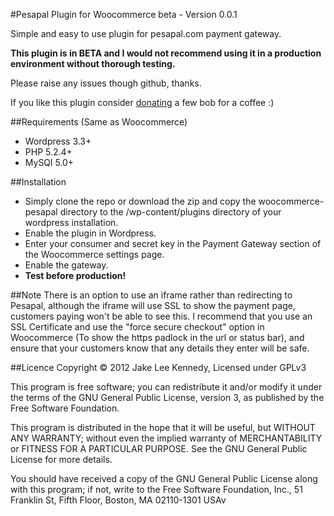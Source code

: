 #Pesapal Plugin for Woocommerce beta - Version 0.0.1

Simple and easy to use plugin for pesapal.com payment gateway.

**This plugin is in BETA and I would not recommend using it in a production environment without thorough testing.**

Please raise any issues though github, thanks.

If you like this plugin consider [donating](http://jakeii.github.com/woocommerce-pesapal) a few bob for a coffee :)

##Requirements
(Same as Woocommerce)
* Wordpress 3.3+
* PHP 5.2.4+
* MySQl 5.0+

##Installation
* Simply clone the repo or download the zip and copy the woocommerce-pesapal directory to the /wp-content/plugins directory of your wordpress installation.
* Enable the plugin in Wordpress.
* Enter your consumer and secret key in the Payment Gateway section of the Woocommerce settings page.
* Enable the gateway.
* **Test before production!**

##Note
There is an option to use an iframe rather than redirecting to Pesapal, although the iframe will use SSL to show the payment page, customers paying won't be able to see this. I recommend that you use an SSL Certificate and use the "force secure checkout" option in Woocommerce (To show the https padlock in the url or status bar), and ensure that your customers know that any details they enter will be safe.

##Licence
Copyright &copy; 2012 Jake Lee Kennedy, Licensed under GPLv3

This program is free software; you can redistribute it and/or modify
it under the terms of the GNU General Public License, version 3, as
published by the Free Software Foundation.

This program is distributed in the hope that it will be useful,
but WITHOUT ANY WARRANTY; without even the implied warranty of
MERCHANTABILITY or FITNESS FOR A PARTICULAR PURPOSE.  See the
GNU General Public License for more details.

You should have received a copy of the GNU General Public License
along with this program; if not, write to the Free Software
Foundation, Inc., 51 Franklin St, Fifth Floor, Boston, MA  02110-1301  USAv